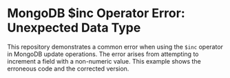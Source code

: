 # MongoDB $inc Operator Error: Unexpected Data Type

This repository demonstrates a common error when using the `$inc` operator in MongoDB update operations. The error arises from attempting to increment a field with a non-numeric value. This example shows the erroneous code and the corrected version.